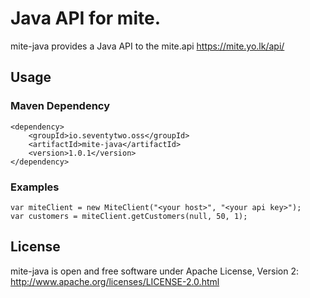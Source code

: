 # Java API for mite.

mite-java provides a Java API to the mite.api https://mite.yo.lk/api/

## Usage

### Maven Dependency

    <dependency>
        <groupId>io.seventytwo.oss</groupId>
        <artifactId>mite-java</artifactId>
        <version>1.0.1</version>
    </dependency>

### Examples

    var miteClient = new MiteClient("<your host>", "<your api key>");
    var customers = miteClient.getCustomers(null, 50, 1);

## License
mite-java is open and free software under Apache License, Version 2: http://www.apache.org/licenses/LICENSE-2.0.html
